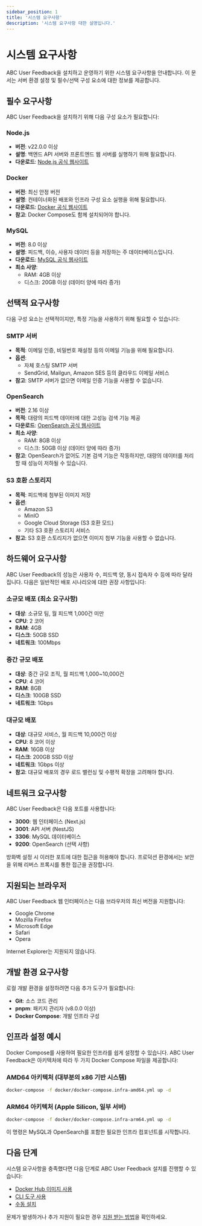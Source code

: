 ```yaml
---
sidebar_position: 1
title: '시스템 요구사항'
description: '시스템 요구사항 대한 설명입니다.'
---
```


# 시스템 요구사항

ABC User Feedback을 설치하고 운영하기 위한 시스템 요구사항을 안내합니다. 이 문서는 서버 환경 설정 및 필수/선택 구성 요소에 대한 정보를 제공합니다.

## 필수 요구사항

ABC User Feedback을 설치하기 위해 다음 구성 요소가 필요합니다:

### Node.js

- **버전**: v22.0.0 이상
- **설명**: 백엔드 API 서버와 프론트엔드 웹 서버를 실행하기 위해 필요합니다.
- **다운로드**: [Node.js 공식 웹사이트](https://nodejs.org/en/download/)

### Docker

- **버전**: 최신 안정 버전
- **설명**: 컨테이너화된 배포와 인프라 구성 요소 실행을 위해 필요합니다.
- **다운로드**: [Docker 공식 웹사이트](https://docs.docker.com/desktop/)
- **참고**: Docker Compose도 함께 설치되어야 합니다.

### MySQL

- **버전**: 8.0 이상
- **설명**: 피드백, 이슈, 사용자 데이터 등을 저장하는 주 데이터베이스입니다.
- **다운로드**: [MySQL 공식 웹사이트](https://www.mysql.com/downloads/)
- **최소 사양**:
  - RAM: 4GB 이상
  - 디스크: 20GB 이상 (데이터 양에 따라 증가)

## 선택적 요구사항

다음 구성 요소는 선택적이지만, 특정 기능을 사용하기 위해 필요할 수 있습니다:

### SMTP 서버

- **목적**: 이메일 인증, 비밀번호 재설정 등의 이메일 기능을 위해 필요합니다.
- **옵션**:
  - 자체 호스팅 SMTP 서버
  - SendGrid, Mailgun, Amazon SES 등의 클라우드 이메일 서비스
- **참고**: SMTP 서버가 없으면 이메일 인증 기능을 사용할 수 없습니다.

### OpenSearch

- **버전**: 2.16 이상
- **목적**: 대량의 피드백 데이터에 대한 고성능 검색 기능 제공
- **다운로드**: [OpenSearch 공식 웹사이트](https://opensearch.org/)
- **최소 사양**:
  - RAM: 8GB 이상
  - 디스크: 50GB 이상 (데이터 양에 따라 증가)
- **참고**: OpenSearch가 없어도 기본 검색 기능은 작동하지만, 대량의 데이터를 처리할 때 성능이 저하될 수 있습니다.

### S3 호환 스토리지

- **목적**: 피드백에 첨부된 이미지 저장
- **옵션**:
  - Amazon S3
  - MinIO
  - Google Cloud Storage (S3 호환 모드)
  - 기타 S3 호환 스토리지 서비스
- **참고**: S3 호환 스토리지가 없으면 이미지 첨부 기능을 사용할 수 없습니다.

## 하드웨어 요구사항

ABC User Feedback의 성능은 사용자 수, 피드백 양, 동시 접속자 수 등에 따라 달라집니다. 다음은 일반적인 배포 시나리오에 대한 권장 사항입니다:

### 소규모 배포 (최소 요구사항)

- **대상**: 소규모 팀, 월 피드백 1,000건 미만
- **CPU**: 2 코어
- **RAM**: 4GB
- **디스크**: 50GB SSD
- **네트워크**: 100Mbps

### 중간 규모 배포

- **대상**: 중간 규모 조직, 월 피드백 1,000~10,000건
- **CPU**: 4 코어
- **RAM**: 8GB
- **디스크**: 100GB SSD
- **네트워크**: 1Gbps

### 대규모 배포

- **대상**: 대규모 서비스, 월 피드백 10,000건 이상
- **CPU**: 8 코어 이상
- **RAM**: 16GB 이상
- **디스크**: 200GB SSD 이상
- **네트워크**: 1Gbps 이상
- **참고**: 대규모 배포의 경우 로드 밸런싱 및 수평적 확장을 고려해야 합니다.

## 네트워크 요구사항

ABC User Feedback은 다음 포트를 사용합니다:

- **3000**: 웹 인터페이스 (Next.js)
- **3001**: API 서버 (NestJS)
- **3306**: MySQL 데이터베이스
- **9200**: OpenSearch (선택 사항)

방화벽 설정 시 이러한 포트에 대한 접근을 허용해야 합니다. 프로덕션 환경에서는 보안을 위해 리버스 프록시를 통한 접근을 권장합니다.

## 지원되는 브라우저

ABC User Feedback 웹 인터페이스는 다음 브라우저의 최신 버전을 지원합니다:

- Google Chrome
- Mozilla Firefox
- Microsoft Edge
- Safari
- Opera

Internet Explorer는 지원되지 않습니다.

## 개발 환경 요구사항

로컬 개발 환경을 설정하려면 다음 추가 도구가 필요합니다:

- **Git**: 소스 코드 관리
- **pnpm**: 패키지 관리자 (v8.0.0 이상)
- **Docker Compose**: 개발 인프라 구성

## 인프라 설정 예시

Docker Compose를 사용하여 필요한 인프라를 쉽게 설정할 수 있습니다. ABC User Feedback은 아키텍처에 따라 두 가지 Docker Compose 파일을 제공합니다:

### AMD64 아키텍처 (대부분의 x86 기반 시스템)

```bash
docker-compose -f docker/docker-compose.infra-amd64.yml up -d
```

### ARM64 아키텍처 (Apple Silicon, 일부 서버)

```bash
docker-compose -f docker/docker-compose.infra-arm64.yml up -d
```

이 명령은 MySQL과 OpenSearch를 포함한 필요한 인프라 컴포넌트를 시작합니다.

## 다음 단계

시스템 요구사항을 충족했다면 다음 단계로 ABC User Feedback 설치를 진행할 수 있습니다:

- [Docker Hub 이미지 사용](./02-installation/01-docker-hub-images.md)
- [CLI 도구 사용](./02-installation/02-cli-tool.md)
- [수동 설치](./02-installation/03-manual-setup.md)

문제가 발생하거나 추가 지원이 필요한 경우 [지원 받는 방법](../06-community-support/03-getting-help.md)을 확인하세요.
